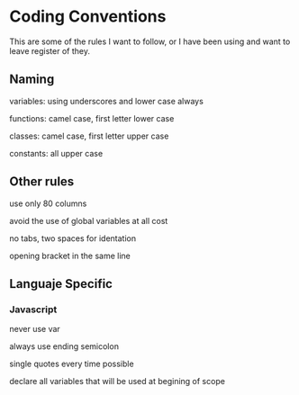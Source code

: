 # Coding Conventions

This are some of the rules I want to follow, or I have been using and want to leave register of they.

## Naming

variables: using underscores and lower case always

functions: camel case, first letter lower case

classes: camel case, first letter upper case

constants: all upper case

## Other rules

use only 80 columns

avoid the use of global variables at all cost

no tabs, two spaces for identation

opening bracket in the same line

## Languaje Specific

### Javascript

never use var

always use ending semicolon

single quotes every time possible

declare all variables that will be used at begining of scope
